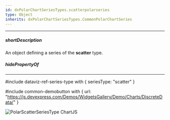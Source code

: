 ```yaml
---
id: dxPolarChartSeriesTypes.scatterpolarseries
type: Object
inherits: dxPolarChartSeriesTypes.CommonPolarChartSeries
---
```

---
##### shortDescription
An object defining a series of the **scatter** type.

##### hidePropertyOf

---
#include dataviz-ref-series-type with { 
    seriesType: "scatter"
}

#include common-demobutton with {
    url: "https://js.devexpress.com/Demos/WidgetsGallery/Demo/Charts/DiscreteData/"
}

![PolarScatterSeriesType ChartJS](/images/ChartJS/PolarScatter_useSpiderWeb.png)